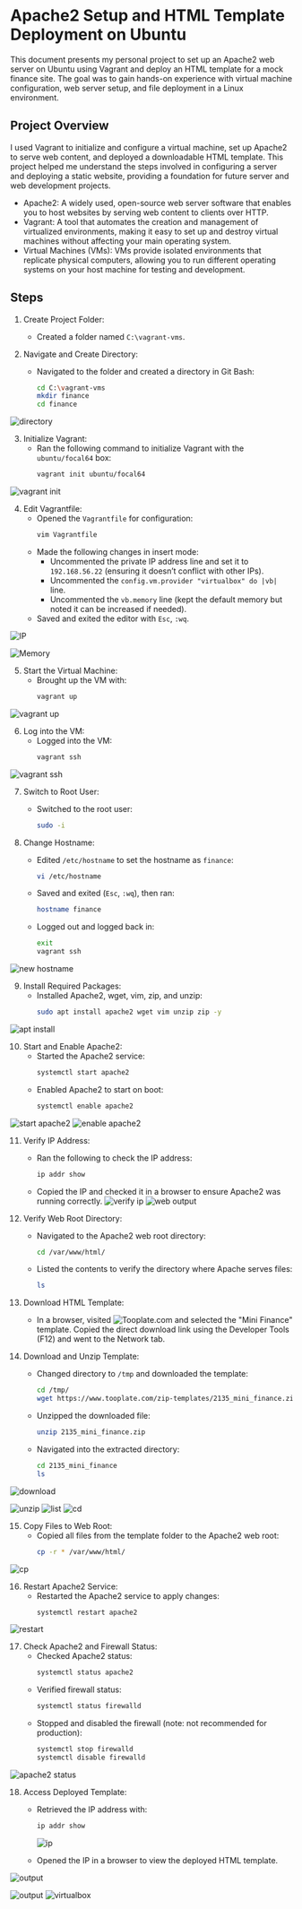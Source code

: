 # Apache2 Setup and HTML Template Deployment on Ubuntu

This document presents my personal project to set up an Apache2 web server on Ubuntu using Vagrant and deploy an HTML template for a mock finance site. The goal was to gain hands-on experience with virtual machine configuration, web server setup, and file deployment in a Linux environment.

## Project Overview

I used Vagrant to initialize and configure a virtual machine, set up Apache2 to serve web content, and deployed a downloadable HTML template. This project helped me understand the steps involved in configuring a server and deploying a static website, providing a foundation for future server and web development projects.

- Apache2: A widely used, open-source web server software that enables you to host websites by serving web content to clients over HTTP.
- Vagrant: A tool that automates the creation and management of virtualized environments, making it easy to set up and destroy virtual machines without affecting your main operating system.
- Virtual Machines (VMs): VMs provide isolated environments that replicate physical computers, allowing you to run different operating systems on your host machine for testing and development.

## Steps

1. Create Project Folder:
   - Created a folder named `C:\vagrant-vms`.

2. Navigate and Create Directory:
   - Navigated to the folder and created a directory in Git Bash:
     ```bash
     cd C:\vagrant-vms
     mkdir finance
     cd finance
     ```
![directory](https://github.com/Joseph-Ibeh/apache2-setup-html-template-deployment/blob/main/screenshots/Screenshot1.png)
     

3. Initialize Vagrant:
   - Ran the following command to initialize Vagrant with the `ubuntu/focal64` box:
     ```bash
     vagrant init ubuntu/focal64
     ```
![vagrant init](https://github.com/Joseph-Ibeh/apache2-setup-html-template-deployment/blob/main/screenshots/vagrant%20init.png)


4. Edit Vagrantfile:
   - Opened the `Vagrantfile` for configuration:
     ```bash
     vim Vagrantfile
     ```
   - Made the following changes in insert mode:
     - Uncommented the private IP address line and set it to `192.168.56.22` (ensuring it doesn’t conflict with other IPs).
     - Uncommented the `config.vm.provider "virtualbox" do |vb|` line.
     - Uncommented the `vb.memory` line (kept the default memory but noted it can be increased if needed).
   - Saved and exited the editor with `Esc`, `:wq`.

![IP](https://github.com/Joseph-Ibeh/apache2-setup-html-template-deployment/blob/main/screenshots/config%20private%20network.png)

![Memory](https://github.com/Joseph-Ibeh/apache2-setup-html-template-deployment/blob/main/screenshots/uncomment%20memory.png)

5. Start the Virtual Machine:
   - Brought up the VM with:
     ```bash
     vagrant up
     ```
![vagrant up](https://github.com/Joseph-Ibeh/apache2-setup-html-template-deployment/blob/main/screenshots/vagrant%20up.png)


6. Log into the VM:
   - Logged into the VM:
     ```bash
     vagrant ssh
     ```
![vagrant ssh](https://github.com/Joseph-Ibeh/apache2-setup-html-template-deployment/blob/main/screenshots/vagrant%20ssh.png)


7. Switch to Root User:
   - Switched to the root user:
     ```bash
     sudo -i
     ```

8. Change Hostname:
   - Edited `/etc/hostname` to set the hostname as `finance`:
     ```bash
     vi /etc/hostname
     ```
   - Saved and exited (`Esc`, `:wq`), then ran:
     ```bash
     hostname finance
     ```
   - Logged out and logged back in:
     ```bash
     exit
     vagrant ssh
     ```
![new hostname](https://github.com/Joseph-Ibeh/apache2-setup-html-template-deployment/blob/main/screenshots/host%20name%20to%20finance.png)


9. Install Required Packages:
   - Installed Apache2, wget, vim, zip, and unzip:
     ```bash
     sudo apt install apache2 wget vim unzip zip -y
     ```
![apt install](https://github.com/Joseph-Ibeh/apache2-setup-html-template-deployment/blob/main/screenshots/installation%20of%20apache2%2C%20wget%2C%20etc.png)


10. Start and Enable Apache2:
    - Started the Apache2 service:
      ```bash
      systemctl start apache2
      ```
    - Enabled Apache2 to start on boot:
      ```bash
      systemctl enable apache2
      ```
![start apache2](https://github.com/Joseph-Ibeh/apache2-setup-html-template-deployment/blob/main/screenshots/start%20apache.png)
![enable apache2](https://github.com/Joseph-Ibeh/apache2-setup-html-template-deployment/blob/main/screenshots/enable%20apache2.png)


11. Verify IP Address:
    - Ran the following to check the IP address:
      ```bash
      ip addr show
      ```
    - Copied the IP and checked it in a browser to ensure Apache2 was running correctly.
![verify ip](https://github.com/Joseph-Ibeh/apache2-setup-html-template-deployment/blob/main/screenshots/IP%20addr%20again.png)
![web output](https://github.com/Joseph-Ibeh/apache2-setup-html-template-deployment/blob/main/screenshots/Apache%20web%20output.png)

12. Verify Web Root Directory:
    - Navigated to the Apache2 web root directory:
      ```bash
      cd /var/www/html/
      ```
    - Listed the contents to verify the directory where Apache serves files:
      ```bash
      ls
      ```

13. Download HTML Template:
    - In a browser, visited ![Tooplate.com](https://www.tooplate.com/) and selected the "Mini Finance" template. Copied the direct download link using the Developer Tools (F12) and went to the Network tab.


14. Download and Unzip Template:
    - Changed directory to `/tmp` and downloaded the template:
      ```bash
      cd /tmp/
      wget https://www.tooplate.com/zip-templates/2135_mini_finance.zip
      ```
    - Unzipped the downloaded file:
      ```bash
      unzip 2135_mini_finance.zip
      ```
    - Navigated into the extracted directory:
      ```bash
      cd 2135_mini_finance
      ls
      ```

![download](https://github.com/Joseph-Ibeh/apache2-setup-html-template-deployment/blob/main/screenshots/wget%20http%20download%20.png)

![unzip](https://github.com/Joseph-Ibeh/apache2-setup-html-template-deployment/blob/main/screenshots/unzip%20file.png)
![list](https://github.com/Joseph-Ibeh/apache2-setup-html-template-deployment/blob/main/screenshots/ls%20content%20after%20unzip.png)
![cd](https://github.com/Joseph-Ibeh/apache2-setup-html-template-deployment/blob/main/screenshots/cd%202135%2C%20ls.png)

15. Copy Files to Web Root:
    - Copied all files from the template folder to the Apache2 web root:
      ```bash
      cp -r * /var/www/html/
      ```
![cp](https://github.com/Joseph-Ibeh/apache2-setup-html-template-deployment/blob/main/screenshots/var%20content.png)

16. Restart Apache2 Service:
    - Restarted the Apache2 service to apply changes:
      ```bash
      systemctl restart apache2
      ```
![restart](https://github.com/Joseph-Ibeh/apache2-setup-html-template-deployment/blob/main/screenshots/restart%20apache2%20again.png)

17. Check Apache2 and Firewall Status:
    - Checked Apache2 status:
      ```bash
      systemctl status apache2
      ```
    - Verified firewall status:
      ```bash
      systemctl status firewalld
      ```
    - Stopped and disabled the firewall (note: not recommended for production):
      ```bash
      systemctl stop firewalld
      systemctl disable firewalld
      ```
![apache2 status](https://github.com/Joseph-Ibeh/apache2-setup-html-template-deployment/blob/main/screenshots/apache%20status%20again.png)

18. Access Deployed Template:
    - Retrieved the IP address with:
      ```bash
      ip addr show
      ```
      ![ip](https://github.com/Joseph-Ibeh/apache2-setup-html-template-deployment/blob/main/screenshots/IP%20addr%20again.png)

    - Opened the IP in a browser to view the deployed HTML template.

![output](https://github.com/Joseph-Ibeh/apache2-setup-html-template-deployment/blob/main/screenshots/result.png)

![output](https://github.com/Joseph-Ibeh/apache2-setup-html-template-deployment/blob/main/screenshots/result2.png)
![virtualbox](https://github.com/Joseph-Ibeh/apache2-setup-html-template-deployment/blob/main/screenshots/vb.png)
